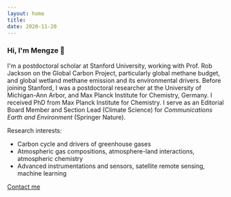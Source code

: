 ```yaml
---
layout: home
title: 
date: 2020-11-20 
---
```

### Hi, I'm Mengze 👋
I'm a postdoctoral scholar at Stanford University, working with Prof. Rob Jackson on the Global Carbon Project, particularly global methane budget, and global wetland methane emission and its environmental drivers. Before joining Stanford, I was a postdoctoral researcher at the University of Michigan-Ann Arbor, and Max Planck Institute for Chemistry, Germany. I received PhD from Max Planck Institute for Chemistry. I serve as an Editorial Board Member and Section Lead (Climate Science) for *Communications Earth and Environment* (Springer Nature).

Research interests:
 - Carbon cycle and drivers of greenhouse gases
 - Atmospheric gas compositions, atmosphere-land interactions, atmospheric chemistry
 - Advanced instrumentations and sensors, satellite remote sensing, machine learning

<a href="mailto:mengze@stanford.edu" class="highlighted">Contact me</a>
